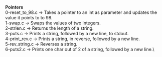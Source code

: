 **Pointers**\
0-reset_to_98.c -> Takes a pointer to an int as parameter and updates the value it points to to 98.\
1-swap.c -> Swaps the values of two integers.\
2-strlen.c -> Returns the length of a string.\
3-puts.c -> Prints a string, followed by a new line, to stdout.\
4-print_rev.c -> Prints a string, in reverse, followed by a new line.\
5-rev_string.c -> Reverses a string.\
6-puts2.c -> Prints one char out of 2 of a string, followed by a new line.\

